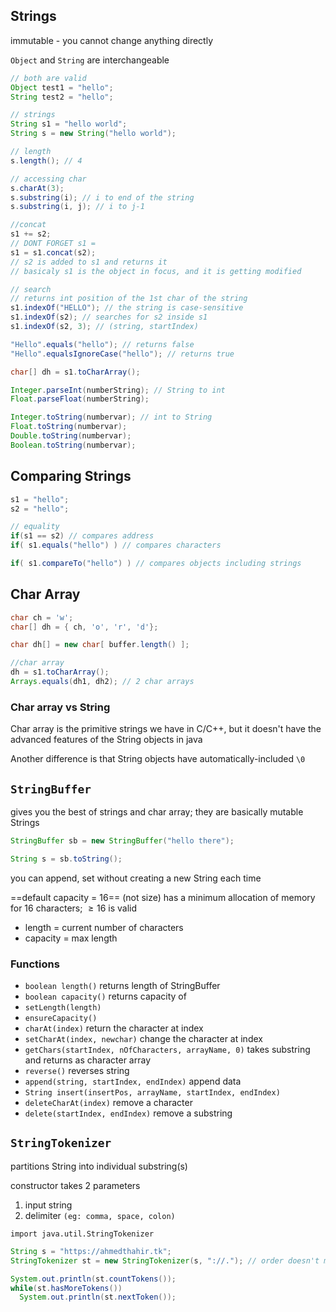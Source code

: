 ## Strings

immutable - you cannot change anything directly

`Object` and `String` are interchangeable

``` java
// both are valid
Object test1 = "hello";
String test2 = "hello"; 

// strings
String s1 = "hello world";
String s = new String("hello world");

// length
s.length(); // 4

// accessing char
s.charAt(3);
s.substring(i); // i to end of the string
s.substring(i, j); // i to j-1

//concat
s1 += s2;
// DONT FORGET s1 = 
s1 = s1.concat(s2); 
// s2 is added to s1 and returns it
// basicaly s1 is the object in focus, and it is getting modified

// search
// returns int position of the 1st char of the string
s1.indexOf("HELLO"); // the string is case-sensitive
s1.indexOf(s2); // searches for s2 inside s1
s1.indexOf(s2, 3); // (string, startIndex)

"Hello".equals("hello"); // returns false
"Hello".equalsIgnoreCase("hello"); // returns true

char[] dh = s1.toCharArray();

Integer.parseInt(numberString); // String to int
Float.parseFloat(numberString);

Integer.toString(numbervar); // int to String
Float.toString(numbervar);
Double.toString(numbervar);
Boolean.toString(numbervar);
```

## Comparing Strings

``` java
s1 = "hello";
s2 = "hello";

// equality
if(s1 == s2) // compares address
if( s1.equals("hello") ) // compares characters

if( s1.compareTo("hello") ) // compares objects including strings
```

## Char Array

``` java
char ch = 'w';
char[] dh = { ch, 'o', 'r', 'd'};

char dh[] = new char[ buffer.length() ];

//char array
dh = s1.toCharArray();
Arrays.equals(dh1, dh2); // 2 char arrays
```

### Char array vs String

Char array is the primitive strings we have in C/C++, but it doesn't have the advanced features of the String objects in java

Another difference is that String objects have automatically-included `\0`

## `StringBuffer`

gives you the best of strings and char array; they are basically mutable Strings

``` java
StringBuffer sb = new StringBuffer("hello there");

String s = sb.toString();
```

you can append, set without creating a new String each time

==default capacity = 16== (not size)
has a minimum allocation of memory for 16 characters; $\ge 16$ is valid

- length = current number of characters
- capacity = max length

### Functions

- `boolean length()` returns length of StringBuffer
- `boolean capacity()` returns capacity of 
- `setLength(length)`
- `ensureCapacity()`
- `charAt(index)` return the character at index
- `setCharAt(index, newchar)` change the character at index
- `getChars(startIndex, nOfCharacters, arrayName, 0)` takes substring and returns as character array
- `reverse()` reverses string
- `append(string, startIndex, endIndex)` append data
- `String insert(insertPos, arrayName, startIndex, endIndex)`
- `deleteCharAt(index)` remove a character
- `delete(startIndex, endIndex)` remove a substring

## `StringTokenizer`

partitions String into individual substring(s)

constructor takes 2 parameters

1. input string
2. delimiter `(eg: comma, space, colon)`

`import java.util.StringTokenizer`

``` java
String s = "https://ahmedthahir.tk";
StringTokenizer st = new StringTokenizer(s, "://."); // order doesn't matter, but the pattern matters

System.out.println(st.countTokens());
while(st.hasMoreTokens())
  System.out.println(st.nextToken());
```